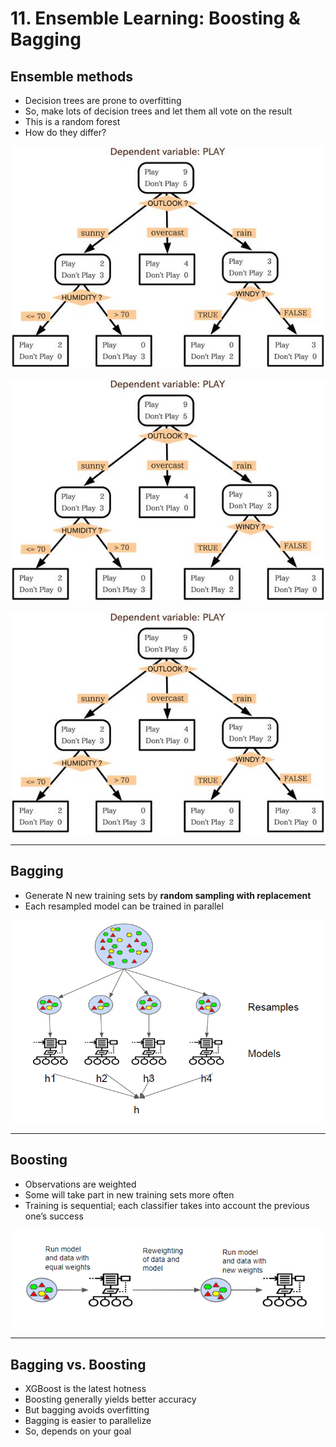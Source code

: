 # 11. Ensemble Learning: Boosting & Bagging

## Ensemble methods

- Decision trees are prone to overfitting
- So, make lots of decision trees and let them all vote on the result
- This is a random forest
- How do they differ?

![11%20Ensemble%20Learning%20Boosting%20&%20Bagging%207583b9c92a4b4feab5d03d736908d2d5/Untitled.png](11%20Ensemble%20Learning%20Boosting%20&%20Bagging%207583b9c92a4b4feab5d03d736908d2d5/Untitled.png)

![11%20Ensemble%20Learning%20Boosting%20&%20Bagging%207583b9c92a4b4feab5d03d736908d2d5/Untitled%201.png](11%20Ensemble%20Learning%20Boosting%20&%20Bagging%207583b9c92a4b4feab5d03d736908d2d5/Untitled%201.png)

![11%20Ensemble%20Learning%20Boosting%20&%20Bagging%207583b9c92a4b4feab5d03d736908d2d5/Untitled%202.png](11%20Ensemble%20Learning%20Boosting%20&%20Bagging%207583b9c92a4b4feab5d03d736908d2d5/Untitled%202.png)

---

## Bagging

- Generate N new training sets by **random sampling with replacement**
- Each resampled model can be trained in parallel

![11%20Ensemble%20Learning%20Boosting%20&%20Bagging%207583b9c92a4b4feab5d03d736908d2d5/Untitled%203.png](11%20Ensemble%20Learning%20Boosting%20&%20Bagging%207583b9c92a4b4feab5d03d736908d2d5/Untitled%203.png)

---

## Boosting

- Observations are weighted
- Some will take part in new training sets more often
- Training is sequential; each classifier takes into account the previous one’s success

![11%20Ensemble%20Learning%20Boosting%20&%20Bagging%207583b9c92a4b4feab5d03d736908d2d5/Untitled%204.png](11%20Ensemble%20Learning%20Boosting%20&%20Bagging%207583b9c92a4b4feab5d03d736908d2d5/Untitled%204.png)

---

## Bagging vs. Boosting

- XGBoost is the latest hotness
- Boosting generally yields better accuracy
- But bagging avoids overfitting
- Bagging is easier to parallelize
- So, depends on your goal